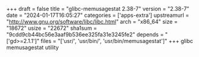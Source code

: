 +++
draft = false
title = "glibc-memusagestat 2.38-7"
version = "2.38-7"
date = "2024-01-17T16:05:27"
categories = ['apps-extra']
upstreamurl = "http://www.gnu.org/software/libc/libc.html"
arch = "x86_64"
size = "18672"
usize = "22672"
sha1sum = "9cdd9cb44bc56e3aaf9b536ee325fa31e3245fe2"
depends = "['gd>=2.1.1']"
files = "['usr/', 'usr/bin/', 'usr/bin/memusagestat']"
+++
glibc memusagestat utility